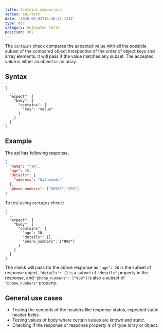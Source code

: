 ```yaml
---
title: Contains comparison
series: api-test
date: '2020-06-03T15:46:37.121Z'
type: doc
category: Automated Tests
position: 302
---
```


The `contains` check compares the expected value with all the possible subset of the compared object irrespective of the order of object keys and array elements. It will pass if the value matches any subset. The accepted value is either an object or an array.

## Syntax

```json{5-7}
{
  ...
  "expect": {
    "body": {
      "contains": {
        "key": "value"
      }
    }
  }
}

```

## Example

The api has following response.

```json
{
  "name": "ram",
  "age": 20,
  "details": {
    "address": "Kathmandu"
  },
  "phone_numbers": ["98989","909"]
}
```

To test using `contains` check:

```json{5-9}
{
  ...
  "expect": {
    "body": {
      "contains": {
        "age": 20,
        "details": {},
        "phone_numbers": ["909"]
      }
    }
  }
}
```

The check will pass for the above response as `"age": 20` is the subset of response object, `"details": {}` is a subset of `"details"` property in the response, and `"phone_numbers": ["909"]` is also a subset of `"phone_numbers"` property.

## General use cases

- Testing the contents of the headers like response status, expected static header fields.
- Testing values of body where certain values are known and static.
- Checking if the response or response property is of type array or object.
